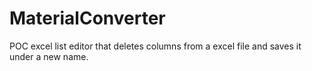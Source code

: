 # MaterialConverter
POC excel list editor that deletes columns from a excel file and saves it under a new name.
